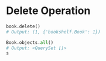# Delete Operation

```python
book.delete()
# Output: (1, {'bookshelf.Book': 1})

Book.objects.all()
# Output: <QuerySet []>
s